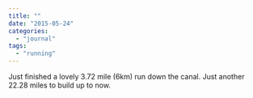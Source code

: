 ```yaml
---
title: ""
date: "2015-05-24"
categories: 
  - "journal"
tags: 
  - "running"
---
```


Just finished a lovely 3.72 mile (6km) run down the canal. Just another 22.28 miles to build up to now.
